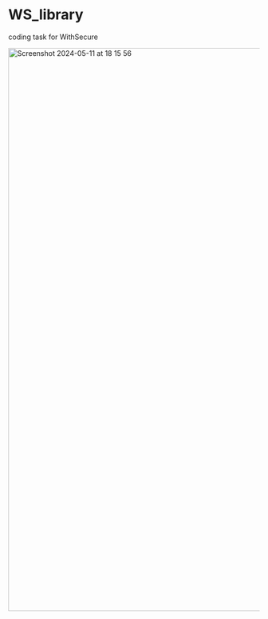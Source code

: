# WS_library
coding task for WithSecure



<img width="1128" alt="Screenshot 2024-05-11 at 18 15 56" src="https://github.com/rosamakinen/WS_library/assets/112611789/b70171c9-1871-4253-9519-b7910f2f81e7">
